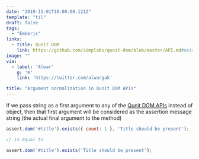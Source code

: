 ```yaml
---
date: "2019-11-01T10:00:00.121Z"
template: "til"
draft: false
tags:
  - "Emberjs"
links:
  - title: Qunit DOM
    link: https://github.com/simplabs/qunit-dom/blob/master/API.md#exists
image: ""
via:
  - label: 'Alwar'
    g: 'm'
    link: 'https://twitter.com/alwargak'

title: "Argument normalization in Qunit DOM APIs"
---
```

If we pass string as a first argument to any of the [Qunit DOM APIs](https://github.com/simplabs/qunit-dom/blob/master/API.md) instead of object, then that first argument will be considered as the assertion message string (the actual final argument to the method)

```js
assert.dom('#title').exists({ count: 1 }, 'Title should be present');

// is equal to 

assert.dom('#title').exists('Title should be present');
```